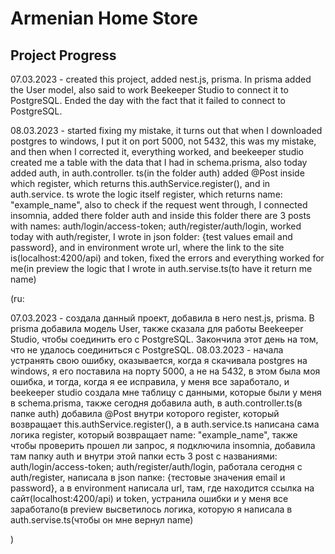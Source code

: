 # Armenian Home Store 

## Project Progress 

07.03.2023 - created this project, added nest.js, prisma. In prisma added the User model, also said to work Beekeeper Studio to connect it to PostgreSQL. Ended the day with the fact that it failed to connect to PostgreSQL. 


08.03.2023 - started fixing my mistake, it turns out that when I downloaded postgres to windows, I put it on port 5000, not 5432, this was my mistake, and then when I corrected it, everything worked, and beekeeper studio created me a table with the data that I had in schema.prisma, also today added auth, in auth.controller. ts(in the folder auth) added @Post inside which register, which returns this.authService.register(), and in auth.service. ts wrote the logic itself register, which returns name: "example_name", also to check if the request went through, I connected insomnia, added there folder auth and inside this folder there are 3 posts with names: auth/login/access-token; auth/register/auth/login, worked today with auth/register, I wrote in json folder: {test values email and password}, and in environment wrote url, where the link to the site is(localhost:4200/api) and token, fixed the errors and everything worked for me(in preview the logic that I wrote in auth.servise.ts(to have it return me name)                        



(ru: 



07.03.2023 - создала данный проект, добавила в него nest.js, prisma. В prisma добавила модель User, также сказала для работы Beekeeper Studio, чтобы соединить его с PostgreSQL. Закончила этот день на том, что не удалось соединиться с PostgreSQL. 
08.03.2023 - начала устранять свою ошибку, оказывается, когда я скачивала postgres на windows, я его поставила на порту 5000, а не на 5432, в этом была моя ошибка, и тогда, когда я ее исправила, у меня все заработало, и beekeeper studio создала мне таблицу с данными, которые были у меня в schema.prisma, также сегодня добавила auth, в auth.controller.ts(в папке auth) добавила @Post внутри которого register, который возвращает this.authService.register(), а в auth.service.ts написана сама логика register, который возвращает name: "example_name", также чтобы проверить прошел ли запрос, я подключила insomnia, добавила там папку auth и внутри этой папки есть 3 post с названиями: auth/login/access-token; auth/register/auth/login, работала сегодня с auth/register, написала в json папке: {тестовые значения email и password}, а в environment написала url, там, где находится ссылка на сайт(localhost:4200/api) и token, устранила ошибки и у меня все заработало(в preview высветилось логика, которую я написала в auth.servise.ts(чтобы он мне вернул name)


)

